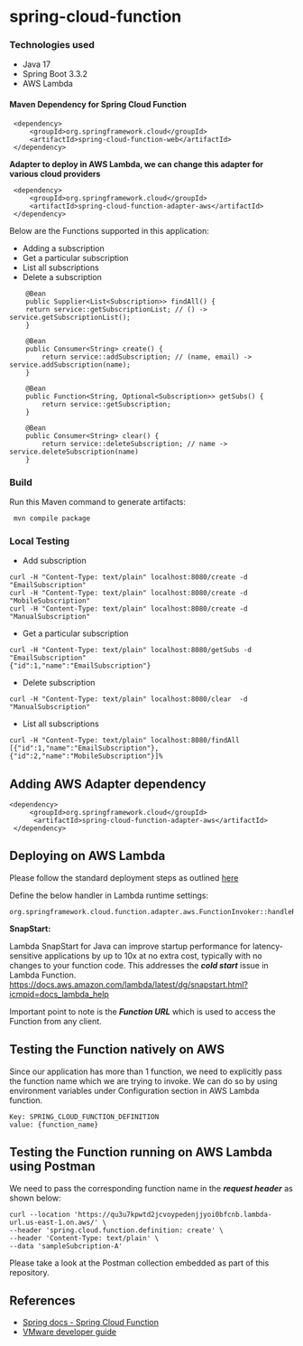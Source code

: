 # spring-cloud-function

### Technologies used
* Java 17
* Spring Boot 3.3.2
* AWS Lambda

####  Maven Dependency for Spring Cloud Function
```
 <dependency>
     <groupId>org.springframework.cloud</groupId>
     <artifactId>spring-cloud-function-web</artifactId>
 </dependency>
```
**Adapter to deploy in AWS Lambda, we can change this adapter for various cloud providers**
```
 <dependency>
     <groupId>org.springframework.cloud</groupId>
     <artifactId>spring-cloud-function-adapter-aws</artifactId>
 </dependency>
```

Below are the Functions supported in this application:

* Adding a subscription
* Get a particular subscription
* List all subscriptions
* Delete a subscription

```
    @Bean
    public Supplier<List<Subscription>> findAll() {
    return service::getSubscriptionList; // () -> service.getSubscriptionList();
    }

    @Bean
    public Consumer<String> create() {
        return service::addSubscription; // (name, email) -> service.addSubscription(name);
    }

    @Bean
    public Function<String, Optional<Subscription>> getSubs() {
        return service::getSubscription;
    }

    @Bean
    public Consumer<String> clear() {
        return service::deleteSubscription; // name -> service.deleteSubscription(name)
    }
 ``` 
### Build
Run this Maven command to generate artifacts:
```
 mvn compile package
```

### Local Testing
* Add subscription
```
curl -H "Content-Type: text/plain" localhost:8080/create -d "EmailSubscription"
curl -H "Content-Type: text/plain" localhost:8080/create -d "MobileSubscription"
curl -H "Content-Type: text/plain" localhost:8080/create -d "ManualSubscription"

```

* Get a particular subscription

```
curl -H "Content-Type: text/plain" localhost:8080/getSubs -d "EmailSubscription"
{"id":1,"name":"EmailSubscription"}
```

* Delete subscription
```
curl -H "Content-Type: text/plain" localhost:8080/clear  -d "ManualSubscription"
```
* List all subscriptions

```
curl -H "Content-Type: text/plain" localhost:8080/findAll                       
[{"id":1,"name":"EmailSubscription"},{"id":2,"name":"MobileSubscription"}]%
```

## Adding AWS Adapter dependency

```
<dependency>
     <groupId>org.springframework.cloud</groupId>
      <artifactId>spring-cloud-function-adapter-aws</artifactId>
 </dependency>
```

## Deploying on AWS Lambda
Please follow the standard deployment steps as outlined [here](https://tanzu.vmware.com/developer/guides/serverless-spring/) 

Define the below handler in Lambda runtime settings:
```
org.springframework.cloud.function.adapter.aws.FunctionInvoker::handleRequest
```
**SnapStart:**

Lambda SnapStart for Java can improve startup performance for latency-sensitive applications by up to 10x at no extra cost,
typically with no changes to your function code. This addresses the **_cold start_** issue in Lambda Function.
https://docs.aws.amazon.com/lambda/latest/dg/snapstart.html?icmpid=docs_lambda_help

Important point to note is the **_Function URL_** which is used to access the Function from any client.

## Testing the Function natively on AWS
Since our application has more than 1 function, we need to explicitly pass the function name which we are trying to invoke.
We can do so by using environment variables under Configuration section in AWS Lambda function.
```
Key: SPRING_CLOUD_FUNCTION_DEFINITION
value: {function_name}
```


## Testing the Function running on AWS Lambda using Postman
We need to pass the corresponding function name in the **_request header_** as shown below: 
```
curl --location 'https://qu3u7kpwtd2jcvoypedenjjyoi0bfcnb.lambda-url.us-east-1.on.aws/' \
--header 'spring.cloud.function.definition: create' \
--header 'Content-Type: text/plain' \
--data 'sampleSubcription-A'
```
Please take a look at the Postman collection embedded as part of this repository.

## References
* [Spring docs - Spring Cloud Function ](https://docs.spring.io/spring-cloud-function/docs/current/reference/html/aws.html#_getting_started)
* [VMware developer guide](https://tanzu.vmware.com/developer/guides/serverless-spring/)